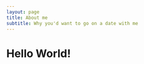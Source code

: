 ```yaml
---
layout: page
title: About me
subtitle: Why you'd want to go on a date with me
---
```


# Hello World!
